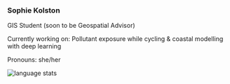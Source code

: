### Sophie Kolston
GIS Student (soon to be Geospatial Advisor)

Currently working on: Pollutant exposure while cycling & coastal modelling with deep learning

Pronouns: she/her

![language stats](https://github-readme-stats.vercel.app/api/top-langs/?username=yozpoz64&hide=html,Jupyter%20Notebook&layout=compact)
